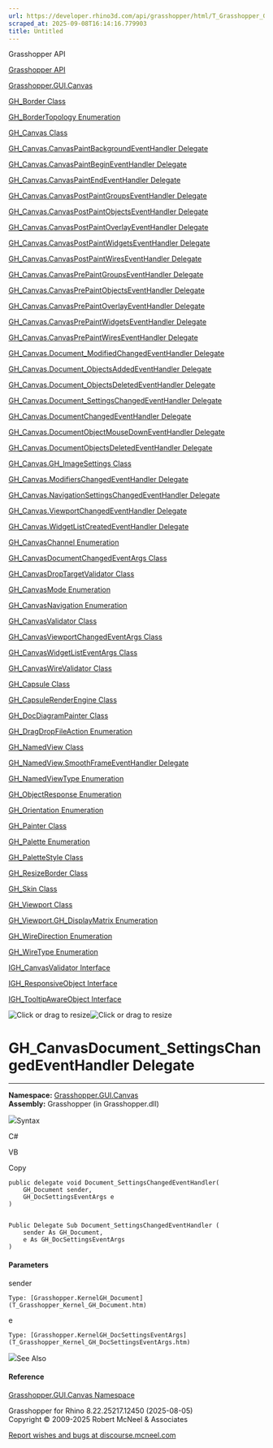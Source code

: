 ```yaml
---
url: https://developer.rhino3d.com/api/grasshopper/html/T_Grasshopper_GUI_Canvas_GH_Canvas_Document_SettingsChangedEventHandler.htm
scraped_at: 2025-09-08T16:14:16.779903
title: Untitled
---
```


Grasshopper API

[Grasshopper API](../html/723c01da-9986-4db2-8f53-6f3a7494df75.htm
"Grasshopper API")

[Grasshopper.GUI.Canvas](../html/N_Grasshopper_GUI_Canvas.htm
"Grasshopper.GUI.Canvas")

[GH_Border Class](../html/T_Grasshopper_GUI_Canvas_GH_Border.htm "GH_Border
Class")

[GH_BorderTopology
Enumeration](../html/T_Grasshopper_GUI_Canvas_GH_BorderTopology.htm
"GH_BorderTopology Enumeration")

[GH_Canvas Class](../html/T_Grasshopper_GUI_Canvas_GH_Canvas.htm "GH_Canvas
Class")

[GH_Canvas.CanvasPaintBackgroundEventHandler
Delegate](../html/T_Grasshopper_GUI_Canvas_GH_Canvas_CanvasPaintBackgroundEventHandler.htm
"GH_Canvas.CanvasPaintBackgroundEventHandler Delegate")

[GH_Canvas.CanvasPaintBeginEventHandler
Delegate](../html/T_Grasshopper_GUI_Canvas_GH_Canvas_CanvasPaintBeginEventHandler.htm
"GH_Canvas.CanvasPaintBeginEventHandler Delegate")

[GH_Canvas.CanvasPaintEndEventHandler
Delegate](../html/T_Grasshopper_GUI_Canvas_GH_Canvas_CanvasPaintEndEventHandler.htm
"GH_Canvas.CanvasPaintEndEventHandler Delegate")

[GH_Canvas.CanvasPostPaintGroupsEventHandler
Delegate](../html/T_Grasshopper_GUI_Canvas_GH_Canvas_CanvasPostPaintGroupsEventHandler.htm
"GH_Canvas.CanvasPostPaintGroupsEventHandler Delegate")

[GH_Canvas.CanvasPostPaintObjectsEventHandler
Delegate](../html/T_Grasshopper_GUI_Canvas_GH_Canvas_CanvasPostPaintObjectsEventHandler.htm
"GH_Canvas.CanvasPostPaintObjectsEventHandler Delegate")

[GH_Canvas.CanvasPostPaintOverlayEventHandler
Delegate](../html/T_Grasshopper_GUI_Canvas_GH_Canvas_CanvasPostPaintOverlayEventHandler.htm
"GH_Canvas.CanvasPostPaintOverlayEventHandler Delegate")

[GH_Canvas.CanvasPostPaintWidgetsEventHandler
Delegate](../html/T_Grasshopper_GUI_Canvas_GH_Canvas_CanvasPostPaintWidgetsEventHandler.htm
"GH_Canvas.CanvasPostPaintWidgetsEventHandler Delegate")

[GH_Canvas.CanvasPostPaintWiresEventHandler
Delegate](../html/T_Grasshopper_GUI_Canvas_GH_Canvas_CanvasPostPaintWiresEventHandler.htm
"GH_Canvas.CanvasPostPaintWiresEventHandler Delegate")

[GH_Canvas.CanvasPrePaintGroupsEventHandler
Delegate](../html/T_Grasshopper_GUI_Canvas_GH_Canvas_CanvasPrePaintGroupsEventHandler.htm
"GH_Canvas.CanvasPrePaintGroupsEventHandler Delegate")

[GH_Canvas.CanvasPrePaintObjectsEventHandler
Delegate](../html/T_Grasshopper_GUI_Canvas_GH_Canvas_CanvasPrePaintObjectsEventHandler.htm
"GH_Canvas.CanvasPrePaintObjectsEventHandler Delegate")

[GH_Canvas.CanvasPrePaintOverlayEventHandler
Delegate](../html/T_Grasshopper_GUI_Canvas_GH_Canvas_CanvasPrePaintOverlayEventHandler.htm
"GH_Canvas.CanvasPrePaintOverlayEventHandler Delegate")

[GH_Canvas.CanvasPrePaintWidgetsEventHandler
Delegate](../html/T_Grasshopper_GUI_Canvas_GH_Canvas_CanvasPrePaintWidgetsEventHandler.htm
"GH_Canvas.CanvasPrePaintWidgetsEventHandler Delegate")

[GH_Canvas.CanvasPrePaintWiresEventHandler
Delegate](../html/T_Grasshopper_GUI_Canvas_GH_Canvas_CanvasPrePaintWiresEventHandler.htm
"GH_Canvas.CanvasPrePaintWiresEventHandler Delegate")

[GH_Canvas.Document_ModifiedChangedEventHandler
Delegate](../html/T_Grasshopper_GUI_Canvas_GH_Canvas_Document_ModifiedChangedEventHandler.htm
"GH_Canvas.Document_ModifiedChangedEventHandler Delegate")

[GH_Canvas.Document_ObjectsAddedEventHandler
Delegate](../html/T_Grasshopper_GUI_Canvas_GH_Canvas_Document_ObjectsAddedEventHandler.htm
"GH_Canvas.Document_ObjectsAddedEventHandler Delegate")

[GH_Canvas.Document_ObjectsDeletedEventHandler
Delegate](../html/T_Grasshopper_GUI_Canvas_GH_Canvas_Document_ObjectsDeletedEventHandler.htm
"GH_Canvas.Document_ObjectsDeletedEventHandler Delegate")

[GH_Canvas.Document_SettingsChangedEventHandler
Delegate](../html/T_Grasshopper_GUI_Canvas_GH_Canvas_Document_SettingsChangedEventHandler.htm
"GH_Canvas.Document_SettingsChangedEventHandler Delegate")

[GH_Canvas.DocumentChangedEventHandler
Delegate](../html/T_Grasshopper_GUI_Canvas_GH_Canvas_DocumentChangedEventHandler.htm
"GH_Canvas.DocumentChangedEventHandler Delegate")

[GH_Canvas.DocumentObjectMouseDownEventHandler
Delegate](../html/T_Grasshopper_GUI_Canvas_GH_Canvas_DocumentObjectMouseDownEventHandler.htm
"GH_Canvas.DocumentObjectMouseDownEventHandler Delegate")

[GH_Canvas.DocumentObjectsDeletedEventHandler
Delegate](../html/T_Grasshopper_GUI_Canvas_GH_Canvas_DocumentObjectsDeletedEventHandler.htm
"GH_Canvas.DocumentObjectsDeletedEventHandler Delegate")

[GH_Canvas.GH_ImageSettings
Class](../html/T_Grasshopper_GUI_Canvas_GH_Canvas_GH_ImageSettings.htm
"GH_Canvas.GH_ImageSettings Class")

[GH_Canvas.ModifiersChangedEventHandler
Delegate](../html/T_Grasshopper_GUI_Canvas_GH_Canvas_ModifiersChangedEventHandler.htm
"GH_Canvas.ModifiersChangedEventHandler Delegate")

[GH_Canvas.NavigationSettingsChangedEventHandler
Delegate](../html/T_Grasshopper_GUI_Canvas_GH_Canvas_NavigationSettingsChangedEventHandler.htm
"GH_Canvas.NavigationSettingsChangedEventHandler Delegate")

[GH_Canvas.ViewportChangedEventHandler
Delegate](../html/T_Grasshopper_GUI_Canvas_GH_Canvas_ViewportChangedEventHandler.htm
"GH_Canvas.ViewportChangedEventHandler Delegate")

[GH_Canvas.WidgetListCreatedEventHandler
Delegate](../html/T_Grasshopper_GUI_Canvas_GH_Canvas_WidgetListCreatedEventHandler.htm
"GH_Canvas.WidgetListCreatedEventHandler Delegate")

[GH_CanvasChannel
Enumeration](../html/T_Grasshopper_GUI_Canvas_GH_CanvasChannel.htm
"GH_CanvasChannel Enumeration")

[GH_CanvasDocumentChangedEventArgs
Class](../html/T_Grasshopper_GUI_Canvas_GH_CanvasDocumentChangedEventArgs.htm
"GH_CanvasDocumentChangedEventArgs Class")

[GH_CanvasDropTargetValidator
Class](../html/T_Grasshopper_GUI_Canvas_GH_CanvasDropTargetValidator.htm
"GH_CanvasDropTargetValidator Class")

[GH_CanvasMode Enumeration](../html/T_Grasshopper_GUI_Canvas_GH_CanvasMode.htm
"GH_CanvasMode Enumeration")

[GH_CanvasNavigation
Enumeration](../html/T_Grasshopper_GUI_Canvas_GH_CanvasNavigation.htm
"GH_CanvasNavigation Enumeration")

[GH_CanvasValidator
Class](../html/T_Grasshopper_GUI_Canvas_GH_CanvasValidator.htm
"GH_CanvasValidator Class")

[GH_CanvasViewportChangedEventArgs
Class](../html/T_Grasshopper_GUI_Canvas_GH_CanvasViewportChangedEventArgs.htm
"GH_CanvasViewportChangedEventArgs Class")

[GH_CanvasWidgetListEventArgs
Class](../html/T_Grasshopper_GUI_Canvas_GH_CanvasWidgetListEventArgs.htm
"GH_CanvasWidgetListEventArgs Class")

[GH_CanvasWireValidator
Class](../html/T_Grasshopper_GUI_Canvas_GH_CanvasWireValidator.htm
"GH_CanvasWireValidator Class")

[GH_Capsule Class](../html/T_Grasshopper_GUI_Canvas_GH_Capsule.htm "GH_Capsule
Class")

[GH_CapsuleRenderEngine
Class](../html/T_Grasshopper_GUI_Canvas_GH_CapsuleRenderEngine.htm
"GH_CapsuleRenderEngine Class")

[GH_DocDiagramPainter
Class](../html/T_Grasshopper_GUI_Canvas_GH_DocDiagramPainter.htm
"GH_DocDiagramPainter Class")

[GH_DragDropFileAction
Enumeration](../html/T_Grasshopper_GUI_Canvas_GH_DragDropFileAction.htm
"GH_DragDropFileAction Enumeration")

[GH_NamedView Class](../html/T_Grasshopper_GUI_Canvas_GH_NamedView.htm
"GH_NamedView Class")

[GH_NamedView.SmoothFrameEventHandler
Delegate](../html/T_Grasshopper_GUI_Canvas_GH_NamedView_SmoothFrameEventHandler.htm
"GH_NamedView.SmoothFrameEventHandler Delegate")

[GH_NamedViewType
Enumeration](../html/T_Grasshopper_GUI_Canvas_GH_NamedViewType.htm
"GH_NamedViewType Enumeration")

[GH_ObjectResponse
Enumeration](../html/T_Grasshopper_GUI_Canvas_GH_ObjectResponse.htm
"GH_ObjectResponse Enumeration")

[GH_Orientation
Enumeration](../html/T_Grasshopper_GUI_Canvas_GH_Orientation.htm
"GH_Orientation Enumeration")

[GH_Painter Class](../html/T_Grasshopper_GUI_Canvas_GH_Painter.htm "GH_Painter
Class")

[GH_Palette Enumeration](../html/T_Grasshopper_GUI_Canvas_GH_Palette.htm
"GH_Palette Enumeration")

[GH_PaletteStyle Class](../html/T_Grasshopper_GUI_Canvas_GH_PaletteStyle.htm
"GH_PaletteStyle Class")

[GH_ResizeBorder Class](../html/T_Grasshopper_GUI_Canvas_GH_ResizeBorder.htm
"GH_ResizeBorder Class")

[GH_Skin Class](../html/T_Grasshopper_GUI_Canvas_GH_Skin.htm "GH_Skin Class")

[GH_Viewport Class](../html/T_Grasshopper_GUI_Canvas_GH_Viewport.htm
"GH_Viewport Class")

[GH_Viewport.GH_DisplayMatrix
Enumeration](../html/T_Grasshopper_GUI_Canvas_GH_Viewport_GH_DisplayMatrix.htm
"GH_Viewport.GH_DisplayMatrix Enumeration")

[GH_WireDirection
Enumeration](../html/T_Grasshopper_GUI_Canvas_GH_WireDirection.htm
"GH_WireDirection Enumeration")

[GH_WireType Enumeration](../html/T_Grasshopper_GUI_Canvas_GH_WireType.htm
"GH_WireType Enumeration")

[IGH_CanvasValidator
Interface](../html/T_Grasshopper_GUI_Canvas_IGH_CanvasValidator.htm
"IGH_CanvasValidator Interface")

[IGH_ResponsiveObject
Interface](../html/T_Grasshopper_GUI_Canvas_IGH_ResponsiveObject.htm
"IGH_ResponsiveObject Interface")

[IGH_TooltipAwareObject
Interface](../html/T_Grasshopper_GUI_Canvas_IGH_TooltipAwareObject.htm
"IGH_TooltipAwareObject Interface")

![Click or drag to resize](../icons/TocOpen.gif)![Click or drag to
resize](../icons/TocClose.gif)

# GH_CanvasDocument_SettingsChangedEventHandler Delegate  
  
---  
  
**Namespace:** [Grasshopper.GUI.Canvas](N_Grasshopper_GUI_Canvas.htm)  
**Assembly:** Grasshopper (in Grasshopper.dll)

![](../icons/SectionExpanded.png)Syntax

C#

VB

Copy

    
    
    public delegate void Document_SettingsChangedEventHandler(
    	GH_Document sender,
    	GH_DocSettingsEventArgs e
    )
    
    
    Public Delegate Sub Document_SettingsChangedEventHandler ( 
    	sender As GH_Document,
    	e As GH_DocSettingsEventArgs
    )

#### Parameters

sender

    Type: [Grasshopper.KernelGH_Document](T_Grasshopper_Kernel_GH_Document.htm)  

e

    Type: [Grasshopper.KernelGH_DocSettingsEventArgs](T_Grasshopper_Kernel_GH_DocSettingsEventArgs.htm)  

![](../icons/SectionExpanded.png)See Also

#### Reference

[Grasshopper.GUI.Canvas Namespace](N_Grasshopper_GUI_Canvas.htm)

Grasshopper for Rhino 8.22.25217.12450 (2025-08-05)  
Copyright © 2009-2025 Robert McNeel & Associates

[Report wishes and bugs at
discourse.mcneel.com](https://discourse.mcneel.com/c/grasshopper)

